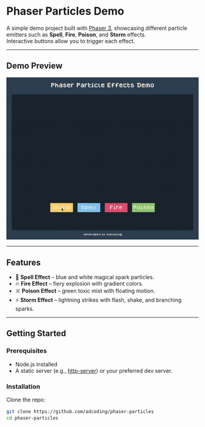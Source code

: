 # Phaser Particles Demo

A simple demo project built with [Phaser 3](https://phaser.io/), showcasing different particle emitters such as **Spell**, **Fire**, **Poison**, and **Storm** effects.  
Interactive buttons allow you to trigger each effect.

---

## Demo Preview

![Demo GIF Placeholder](phaser-particles-showcase.gif)  

---

## Features

- 🎇 **Spell Effect** – blue and white magical spark particles.  
- 🔥 **Fire Effect** – fiery explosion with gradient colors.  
- ☠️ **Poison Effect** – green toxic mist with floating motion.  
- ⚡ **Storm Effect** – lightning strikes with flash, shake, and branching sparks.  

---

## Getting Started

### Prerequisites
- Node.js installed  
- A static server (e.g., [http-server](https://www.npmjs.com/package/http-server)) or your preferred dev server.  

### Installation
Clone the repo:

```bash
git clone https://github.com/adcoding/phaser-particles
cd phaser-particles
